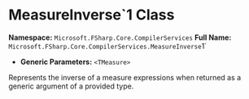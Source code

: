 # MeasureInverse`1 Class

**Namespace:** `Microsoft.FSharp.Core.CompilerServices`
**Full Name:** `Microsoft.FSharp.Core.CompilerServices.MeasureInverse`1`
- **Generic Parameters:** `<TMeasure>`

Represents the inverse of a measure expressions when returned as a generic argument of a provided type.